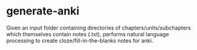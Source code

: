 # generate-anki
Given an input folder containing directories of chapters/units/subchapters which themselves contain notes (.txt), performs natural language processing to create cloze/fill-in-the-blanks notes for anki.
